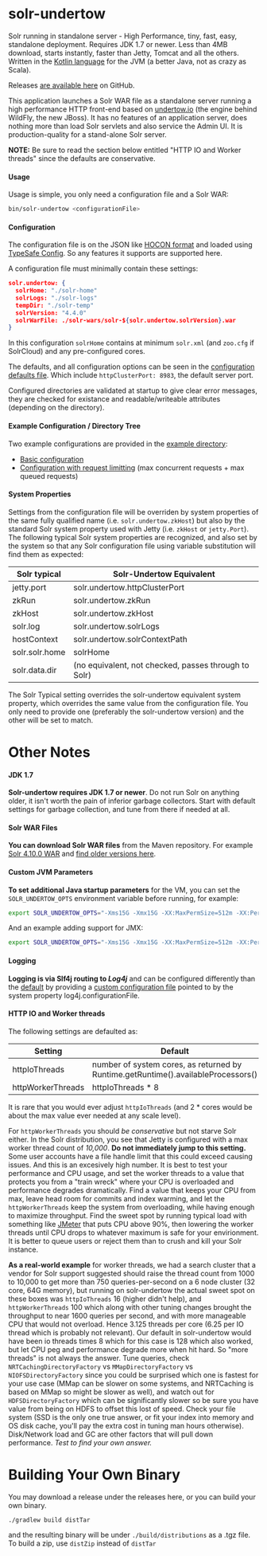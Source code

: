 solr-undertow
=============

Solr running in standalone server - High Performance, tiny, fast, easy, standalone deployment.  Requires JDK 1.7 or newer.  Less than 4MB download, starts instantly, faster than Jetty, Tomcat and all the others.  Written in the [Kotlin language](http://kotlinlang.org) for the JVM (a better Java, not as crazy as Scala).

Releases [are available here](https://github.com/bremeld/solr-undertow/releases) on GitHub.

This application launches a Solr WAR file as a standalone server running a high performance HTTP front-end based on [undertow.io](http://undertow.io) (the engine behind WildFly, the new JBoss).  It has no features of an application server, does nothing more than load Solr servlets and also service the Admin UI.  It is production-quality for a stand-alone Solr server.

**NOTE:** Be sure to read the section below entitled "HTTP IO and Worker threads" since the defaults are conservative.

#### Usage

Usage is simple, you only need a configuration file and a Solr WAR:

```sh
bin/solr-undertow <configurationFile>
```

#### Configuration

The configuration file is on the JSON like [HOCON format](https://github.com/typesafehub/config/blob/master/HOCON.md) and loaded using [TypeSafe Config](https://github.com/typesafehub/config).  So any features it supports are supported here.

A configuration file must minimally contain these settings:

```json
solr.undertow: {
  solrHome: "./solr-home"
  solrLogs: "./solr-logs"
  tempDir: "./solr-temp"
  solrVersion: "4.4.0"
  solrWarFile: ./solr-wars/solr-${solr.undertow.solrVersion}.war
}
```

In this configuration `solrHome` contains at minimum `solr.xml` (and `zoo.cfg` if SolrCloud) and any pre-configured cores.

The defaults, and all configuration options can be seen in the [configuration defaults file](https://github.com/bremeld/solr-undertow/blob/master/src/main/resources/reference.conf).  Which include `httpClusterPort: 8983`, the default server port.

Configured directories are validated at startup to give clear error messages, they are checked for existance and readable/writeable attributes (depending on the directory).

#### Example Configuration / Directory Tree

Two example configurations are provided in the [example directory](https://github.com/bremeld/solr-undertow/tree/master/example):

* [Basic configuration](https://github.com/bremeld/solr-undertow/blob/master/example/example.conf)
* [Configuration with request limitting](https://github.com/bremeld/solr-undertow/blob/master/example/example-ratelimited.conf) (max concurrent requests + max queued requests)

#### System Properties

Settings from the configuration file will be overriden by system properties of the same fully qualified name (i.e. `solr.undertow.zkHost`) but also by the standard Solr system property used with Jetty (i.e. `zkHost` or `jetty.Port`). The following typical Solr system properties are recognized, and also set by the system so that any Solr configuration file using variable substitution will find them as expected:

|Solr typical|Solr-Undertow Equivalent|
|---|---|
|jetty.port|solr.undertow.httpClusterPort|
|zkRun|solr.undertow.zkRun|
|zkHost|solr.undertow.zkHost|
|solr.log|solr.undertow.solrLogs|
|hostContext|solr.undertow.solrContextPath|
|solr.solr.home|solrHome|
|solr.data.dir|(no equivalent, not checked, passes through to Solr)|

The Solr Typical setting overrides the solr-undertow equivalent system property, which overrides the same value from the configuration file.  You only need to provide one (preferably the solr-undertow version) and the other will be set to match.

Other Notes
===========

#### JDK 1.7

**Solr-undertow requires JDK 1.7 or newer**.  Do not run Solr on anything older, it isn't worth the pain of inferior garbage collectors.  Start with default settings for garbage collection, and tune from there if needed at all. 

#### Solr WAR Files

**You can download Solr WAR files** from the Maven repository.  For example [Solr 4.10.0 WAR](http://central.maven.org/maven2/org/apache/solr/solr/4.10.0/solr-4.10.0.war) and [find older versions here](http://mvnrepository.com/artifact/org.apache.solr/solr).

#### Custom JVM Parameters

**To set additional Java startup parameters** for the VM, you can set the `SOLR_UNDERTOW_OPTS` environment variable before running, for example:

```sh
export SOLR_UNDERTOW_OPTS="-Xms15G -Xmx15G -XX:MaxPermSize=512m -XX:PermSize=256m"
```

And an example adding support for JMX:

```sh
export SOLR_UNDERTOW_OPTS="-Xms15G -Xmx15G -XX:MaxPermSize=512m -XX:PermSize=256m -Dcom.sun.management.jmxremote -Dcom.sun.management.jmxremote.port=9901 -Dcom.sun.management.jmxremote.ssl=false -Dcom.sun.management.jmxremote.authenticate=false"
```

#### Logging

**Logging is via Slf4j routing to _Log4j_** and can be configured differently than the [default](https://github.com/bremeld/solr-undertow/blob/master/src/main/resources/log4j.properties) by providing a [custom configuration file](http://logging.apache.org/log4j/2.x/manual/configuration.html) pointed to by the system property log4j.configurationFile. 

#### HTTP IO and Worker threads

The following settings are defaulted as:

|Setting|Default|
|---|---|
|httpIoThreads|number of system cores, as returned by Runtime.getRuntime().availableProcessors()|
|httpWorkerThreads|httpIoThreads * 8|

It is rare that you would ever adjust `httpIoThreads` (and 2 * cores would be about the max value ever needed at any scale level).  

For `httpWorkerThreads` you should *be conservative* but not starve Solr either.  In the Solr distribution, you see that Jetty is configured with a max worker thread count of *10,000*.  **Do not immediately jump to this setting.**  Some user accounts have a file handle limit that this could exceed causing issues.  And this is an excesively high number.  It is best to test your performance and CPU usage, and set the worker threads to a value that protects you from a "train wreck" where your CPU is overloaded and performance degrades dramatically.  Find a value that keeps your CPU from max, leave head room for commits and index warming, and let the `httpWorkerThreads` keep the system from overloading, while having enough to maximize throughput.  Find the sweet spot by running typical load with something like [JMeter](http://jmeter.apache.org) that puts CPU above 90%, then lowering the worker threads until CPU drops to whatever maximum is safe for your envirionment.  It is better to queue users or reject them than to crush and kill your Solr instance.

**As a real-world example** for worker threads, we had a search cluster that a vendor for Solr support suggested should raise the thread count from 1000 to 10,000 to get more than 750 queries-per-second on a 6 node cluster (32 core, 64G memory), but running on solr-undertow the actual sweet spot on these boxes was `httpIoThreads` 16 (higher didn't help), and `httpWorkerThreads` 100 which along with other tuning changes brought the throughput to near 1600 queries per second, and with more manageable CPU that would not overload.  Hence 3.125 threads per core (6.25 per IO thread which is probably not relevant). Our default in solr-undertow would have been io threads times 8 which for this case is 128 which also worked, but let CPU peg and performance degrade more when hit hard.   So "more threads" is not always the answer. Tune queries, check `NRTCachingDirectoryFactory` vs `MMapDirectoryFactory` vs `NIOFSDirectoryFactory` since you could be surprised which one is fastest for your use case (MMap can be slower on some systems, and NRTCaching is based on MMap so might be slower as well), and watch out for `HDFSDirectoryFactory` which can be significantly slower so be sure you have value from being on HDFS to offset this lost of speed. Check your file system (SSD is the only one true answer, or fit your index into memory and OS disk cache, you'll pay the extra cost in tuning man hours otherwise). Disk/Network load and GC are other factors that will pull down performance.  _Test to find your own answer._  

Building Your Own Binary
========

You may download a release under the releases here, or you can build your own binary.

`./gradlew build distTar`

and the resulting binary will be under `./build/distributions` as a .tgz file.  To build a zip, use `distZip` instead of `distTar`







